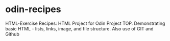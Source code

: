 # odin-recipes
HTML-Exercise Recipes: HTML Project for Odin Project TOP. Demonstrating basic HTML - lists, links, image, and file structure. Also use of GIT and Github
